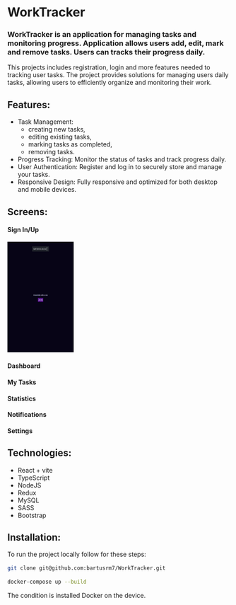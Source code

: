 # WorkTracker

### WorkTracker is an application for managing tasks and monitoring progress. Application allows users add, edit, mark and remove tasks. Users can tracks their progress daily.

This projects includes registration, login and more features needed to tracking user tasks. The project provides solutions for managing users daily tasks, allowing users to efficiently organize and monitoring their work.

## Features:
* Task Management:
  - creating new tasks,
  - editing existing tasks,
  - marking tasks as completed,
  - removing tasks.
* Progress Tracking: Monitor the status of tasks and track progress daily.
* User Authentication: Register and log in to securely store and manage your tasks.
* Responsive Design: Fully responsive and optimized for both desktop and mobile devices.

## Screens:
#### Sign In/Up
<img src="/work-tracker-frontend/src/assets/Zrzut ekranu 2025-04-16 091524.png" width="150" height="250" /> 


#### Dashboard

#### My Tasks

#### Statistics

#### Notifications

#### Settings

## Technologies:
* React + vite
* TypeScript
* NodeJS
* Redux
* MySQL
* SASS
* Bootstrap
  
## Installation:
To run the project locally follow for these steps:


```bash
git clone git@github.com:bartusrm7/WorkTracker.git
```

```bash
docker-compose up --build
```

The condition is installed Docker on the device.

